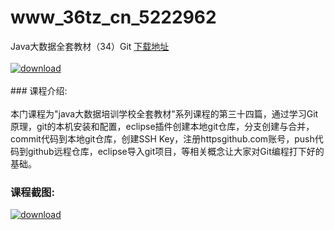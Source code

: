 # www_36tz_cn_5222962
Java大数据全套教材（34）Git
[下载地址](http://www.36tz.cn/article/5222962 "下载地址")
<br/></br>[![download](http://36tz.cn/muke_img/2022_02_1-39.png "下载地址")](http://www.36tz.cn/article/5222962 "下载地址")
<br/></br>### 课程介绍:<br/></br>本门课程为"java大数据培训学校全套教材"系列课程的第三十四篇，通过学习Git原理，git的本机安装和配置，eclipse插件创建本地git仓库，分支创建与合并，commit代码到本地git仓库，创建SSH Key，注册httpsgithub.com账号，push代码到github远程仓库，eclipse导入git项目，等相关概念让大家对Git编程打下好的基础。

### 课程截图:
[![download](http://36tz.cn/muke_img/2022_02_2-63.png "下载地址")](http://www.36tz.cn/article/5222962 "下载地址")

